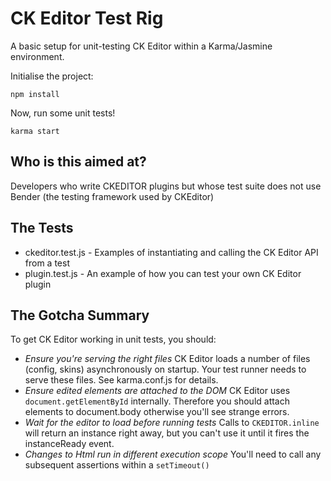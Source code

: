 # CK Editor Test Rig

A basic setup for unit-testing CK Editor within a Karma/Jasmine environment.

Initialise the project:

```
npm install
```

Now, run some unit tests!

```
karma start
```

## Who is this aimed at?
Developers who write CKEDITOR plugins but whose test suite does not use Bender (the testing framework used by CKEditor)

## The Tests
* ckeditor.test.js - Examples of instantiating and calling the CK Editor API from a test
* plugin.test.js - An example of how you can test your own CK Editor plugin

## The Gotcha Summary
To get CK Editor working in unit tests, you should:
* *Ensure you're serving the right files*
  CK Editor loads a number of files (config, skins) asynchronously on startup. Your test runner needs to serve
  these files. See karma.conf.js for details.
* *Ensure edited elements are attached to the DOM*
  CK Editor uses ```document.getElementById``` internally. Therefore you should attach elements to document.body
  otherwise you'll see strange errors.
* *Wait for the editor to load before running tests*
  Calls to ```CKEDITOR.inline``` will return an instance right away, but you can't use it until it fires the
  instanceReady event.
* *Changes to Html run in different execution scope*
  You'll need to call any subsequent assertions within a ```setTimeout()```